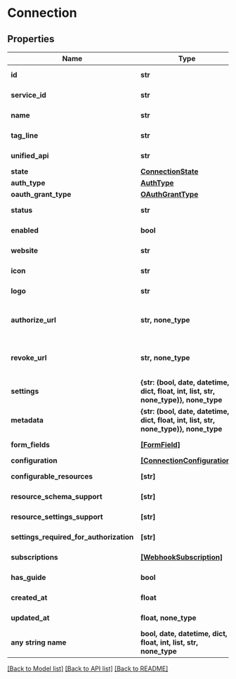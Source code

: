 # Connection


## Properties
Name | Type | Description | Notes
------------ | ------------- | ------------- | -------------
**id** | **str** | The unique identifier of the connection. | [optional] [readonly] 
**service_id** | **str** | The ID of the service this connection belongs to. | [optional] [readonly] 
**name** | **str** | The name of the connection | [optional] [readonly] 
**tag_line** | **str** |  | [optional] [readonly] 
**unified_api** | **str** | The unified API category where the connection belongs to. | [optional] [readonly] 
**state** | [**ConnectionState**](ConnectionState.md) |  | [optional] 
**auth_type** | [**AuthType**](AuthType.md) |  | [optional] 
**oauth_grant_type** | [**OAuthGrantType**](OAuthGrantType.md) |  | [optional] 
**status** | **str** | Status of the connection. | [optional] [readonly] 
**enabled** | **bool** | Whether the connection is enabled or not. You can enable or disable a connection using the Update Connection API. | [optional] 
**website** | **str** | The website URL of the connection | [optional] [readonly] 
**icon** | **str** | A visual icon of the connection, that will be shown in the Vault | [optional] [readonly] 
**logo** | **str** | The logo of the connection, that will be shown in the Vault | [optional] [readonly] 
**authorize_url** | **str, none_type** | The OAuth redirect URI. Redirect your users to this URI to let them authorize your app in the connector&#39;s UI. Before you can use this URI, you must add &#x60;redirect_uri&#x60; as a query parameter. Your users will be redirected to this &#x60;redirect_uri&#x60; after they granted access to your app in the connector&#39;s UI. | [optional] [readonly] 
**revoke_url** | **str, none_type** | The OAuth revoke URI. Redirect your users to this URI to revoke this connection. Before you can use this URI, you must add &#x60;redirect_uri&#x60; as a query parameter. Your users will be redirected to this &#x60;redirect_uri&#x60; after they granted access to your app in the connector&#39;s UI. | [optional] [readonly] 
**settings** | **{str: (bool, date, datetime, dict, float, int, list, str, none_type)}, none_type** | Connection settings. Values will persist to &#x60;form_fields&#x60; with corresponding id | [optional] 
**metadata** | **{str: (bool, date, datetime, dict, float, int, list, str, none_type)}, none_type** | Attach your own consumer specific metadata | [optional] 
**form_fields** | [**[FormField]**](FormField.md) | The settings that are wanted to create a connection. | [optional] [readonly] 
**configuration** | [**[ConnectionConfiguration]**](ConnectionConfiguration.md) |  | [optional] 
**configurable_resources** | **[str]** |  | [optional] [readonly] 
**resource_schema_support** | **[str]** |  | [optional] [readonly] 
**resource_settings_support** | **[str]** |  | [optional] [readonly] 
**settings_required_for_authorization** | **[str]** | List of settings that are required to be configured on integration before authorization can occur | [optional] [readonly] 
**subscriptions** | [**[WebhookSubscription]**](WebhookSubscription.md) |  | [optional] [readonly] 
**has_guide** | **bool** | Whether the connector has a guide available in the developer docs or not (https://docs.apideck.com/connectors/{service_id}/docs/consumer+connection). | [optional] [readonly] 
**created_at** | **float** |  | [optional] [readonly] 
**updated_at** | **float, none_type** |  | [optional] [readonly] 
**any string name** | **bool, date, datetime, dict, float, int, list, str, none_type** | any string name can be used but the value must be the correct type | [optional]

[[Back to Model list]](../../README.md#documentation-for-models) [[Back to API list]](../../README.md#documentation-for-api-endpoints) [[Back to README]](../../README.md)


